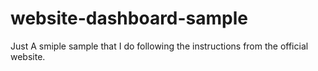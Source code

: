 # website-dashboard-sample
Just A smiple sample that I do following the instructions from the official website.
